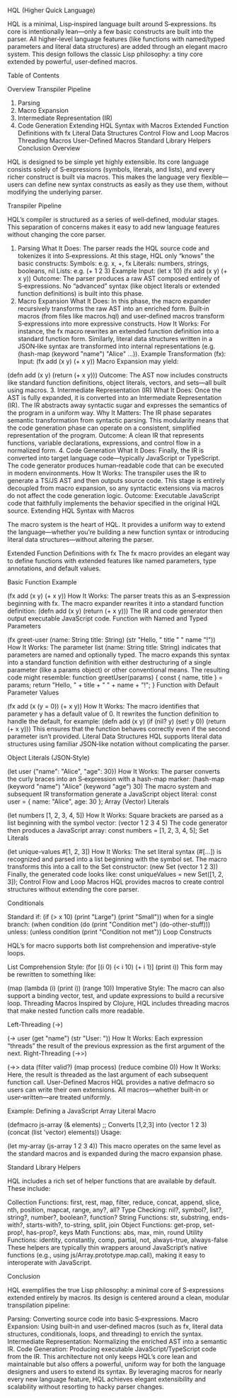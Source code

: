 HQL (Higher Quick Language)

HQL is a minimal, Lisp‑inspired language built around S‑expressions. Its core is
intentionally lean—only a few basic constructs are built into the parser. All
higher‑level language features (like functions with named/typed parameters and
literal data structures) are added through an elegant macro system. This design
follows the classic Lisp philosophy: a tiny core extended by powerful,
user‑defined macros.

Table of Contents

Overview Transpiler Pipeline

1. Parsing
2. Macro Expansion
3. Intermediate Representation (IR)
4. Code Generation Extending HQL Syntax with Macros Extended Function
   Definitions with fx Literal Data Structures Control Flow and Loop Macros
   Threading Macros User-Defined Macros Standard Library Helpers Conclusion
   Overview

HQL is designed to be simple yet highly extensible. Its core language consists
solely of S‑expressions (symbols, literals, and lists), and every richer
construct is built via macros. This makes the language very flexible—users can
define new syntax constructs as easily as they use them, without modifying the
underlying parser.

Transpiler Pipeline

HQL’s compiler is structured as a series of well‑defined, modular stages. This
separation of concerns makes it easy to add new language features without
changing the core parser.

1. Parsing What It Does: The parser reads the HQL source code and tokenizes it
   into S‑expressions. At this stage, HQL only “knows” the basic constructs:
   Symbols: e.g. x, +, fx Literals: numbers, strings, booleans, nil Lists: e.g.
   (+ 1 2 3) Example Input: (let x 10) (fx add (x y) (+ x y)) Outcome: The
   parser produces a raw AST composed entirely of S‑expressions. No “advanced”
   syntax (like object literals or extended function definitions) is built into
   this phase.
2. Macro Expansion What It Does: In this phase, the macro expander recursively
   transforms the raw AST into an enriched form. Built‑in macros (from files
   like macros.hql) and user‑defined macros transform S‑expressions into more
   expressive constructs. How It Works: For instance, the fx macro rewrites an
   extended function definition into a standard function form. Similarly,
   literal data structures written in a JSON‑like syntax are transformed into
   internal representations (e.g. (hash-map (keyword "name") "Alice" ...)).
   Example Transformation (fx): Input: (fx add (x y) (+ x y)) Macro Expansion
   may yield:

(defn add (x y) (return (+ x y))) Outcome: The AST now includes constructs like
standard function definitions, object literals, vectors, and sets—all built
using macros. 3. Intermediate Representation (IR) What It Does: Once the AST is
fully expanded, it is converted into an Intermediate Representation (IR). The IR
abstracts away syntactic sugar and expresses the semantics of the program in a
uniform way. Why It Matters: The IR phase separates semantic transformation from
syntactic parsing. This modularity means that the code generation phase can
operate on a consistent, simplified representation of the program. Outcome: A
clean IR that represents functions, variable declarations, expressions, and
control flow in a normalized form. 4. Code Generation What It Does: Finally, the
IR is converted into target language code—typically JavaScript or TypeScript.
The code generator produces human‑readable code that can be executed in modern
environments. How It Works: The transpiler uses the IR to generate a TS/JS AST
and then outputs source code. This stage is entirely decoupled from macro
expansion, so any syntactic extensions via macros do not affect the code
generation logic. Outcome: Executable JavaScript code that faithfully implements
the behavior specified in the original HQL source. Extending HQL Syntax with
Macros

The macro system is the heart of HQL. It provides a uniform way to extend the
language—whether you’re building a new function syntax or introducing literal
data structures—without altering the parser.

Extended Function Definitions with fx The fx macro provides an elegant way to
define functions with extended features like named parameters, type annotations,
and default values.

Basic Function Example

(fx add (x y) (+ x y)) How It Works: The parser treats this as an S‑expression
beginning with fx. The macro expander rewrites it into a standard function
definition: (defn add (x y) (return (+ x y))) The IR and code generator then
output executable JavaScript code. Function with Named and Typed Parameters

(fx greet-user (name: String title: String) (str "Hello, " title " " name "!"))
How It Works: The parameter list (name: String title: String) indicates that
parameters are named and optionally typed. The macro expands this syntax into a
standard function definition with either destructuring of a single parameter
(like a params object) or other conventional means. The resulting code might
resemble: function greetUser(params) { const { name, title } = params; return
"Hello, " + title + " " + name + "!"; } Function with Default Parameter Values

(fx add (x (y = 0)) (+ x y)) How It Works: The macro identifies that parameter y
has a default value of 0. It rewrites the function definition to handle the
default, for example: (defn add (x y) (if (nil? y) (set! y 0)) (return (+ x y)))
This ensures that the function behaves correctly even if the second parameter
isn’t provided. Literal Data Structures HQL supports literal data structures
using familiar JSON‑like notation without complicating the parser.

Object Literals (JSON‑Style)

(let user {"name": "Alice", "age": 30}) How It Works: The parser converts the
curly braces into an S‑expression with a hash-map marker: (hash-map (keyword
"name") "Alice" (keyword "age") 30) The macro system and subsequent IR
transformation generate a JavaScript object literal: const user = { name:
"Alice", age: 30 }; Array (Vector) Literals

(let numbers [1, 2, 3, 4, 5]) How It Works: Square brackets are parsed as a list
beginning with the symbol vector: (vector 1 2 3 4 5) The code generator then
produces a JavaScript array: const numbers = [1, 2, 3, 4, 5]; Set Literals

(let unique-values #[1, 2, 3]) How It Works: The set literal syntax (#[...]) is
recognized and parsed into a list beginning with the symbol set. The macro
transforms this into a call to the Set constructor: (new Set (vector 1 2 3))
Finally, the generated code looks like: const uniqueValues = new Set([1, 2, 3]);
Control Flow and Loop Macros HQL provides macros to create control structures
without extending the core parser.

Conditionals

Standard if: (if (> x 10) (print "Large") (print "Small")) when for a single
branch: (when condition (do (print "Condition met") (do-other-stuff))) unless:
(unless condition (print "Condition not met")) Loop Constructs

HQL’s for macro supports both list comprehension and imperative-style loops.

List Comprehension Style: (for [(i 0) (< i 10) (+ i 1)] (print i)) This form may
be rewritten to something like:

(map (lambda (i) (print i)) (range 10)) Imperative Style: The macro can also support
a binding vector, test, and update expressions to build a recursive loop.
Threading Macros Inspired by Clojure, HQL includes threading macros that make
nested function calls more readable.

Left-Threading (->)

(-> user (get "name") (str "User: ")) How It Works: Each expression “threads”
the result of the previous expression as the first argument of the next.
Right-Threading (->>)

(->> data (filter valid?) (map process) (reduce combine 0)) How It Works: Here,
the result is threaded as the last argument of each subsequent function call.
User-Defined Macros HQL provides a native defmacro so users can write their own
extensions. All macros—whether built‑in or user‑written—are treated uniformly.

Example: Defining a JavaScript Array Literal Macro

(defmacro js-array (& elements) ;; Converts [1,2,3] into (vector 1 2 3) (concat
(list 'vector) elements)) Usage:

(let my-array (js-array 1 2 3 4)) This macro operates on the same level as the
standard macros and is expanded during the macro expansion phase.

Standard Library Helpers

HQL includes a rich set of helper functions that are available by default. These
include:

Collection Functions: first, rest, map, filter, reduce, concat, append, slice,
nth, position, mapcat, range, any?, all? Type Checking: nil?, symbol?, list?,
string?, number?, boolean?, function? String Functions: str, substring,
ends-with?, starts-with?, to-string, split, join Object Functions: get-prop,
set-prop!, has-prop?, keys Math Functions: abs, max, min, round Utility
Functions: identity, constantly, comp, partial, not, always-true, always-false
These helpers are typically thin wrappers around JavaScript’s native functions
(e.g., using js/Array.prototype.map.call), making it easy to interoperate with
JavaScript.

Conclusion

HQL exemplifies the true Lisp philosophy: a minimal core of S‑expressions
extended entirely by macros. Its design is centered around a clean, modular
transpilation pipeline:

Parsing: Converting source code into basic S‑expressions. Macro Expansion: Using
built‑in and user‑defined macros (such as fx, literal data structures,
conditionals, loops, and threading) to enrich the syntax. Intermediate
Representation: Normalizing the enriched AST into a semantic IR. Code
Generation: Producing executable JavaScript/TypeScript code from the IR. This
architecture not only keeps HQL’s core lean and maintainable but also offers a
powerful, uniform way for both the language designers and users to extend its
syntax. By leveraging macros for nearly every new language feature, HQL achieves
elegant extensibility and scalability without resorting to hacky parser changes.
